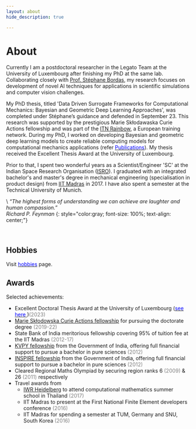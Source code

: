 ```yaml
---
layout: about
hide_description: true

---
```


# About

Currently I am a postdoctoral researcher in the Legato Team at the University of Luxembourg after finishing my PhD at the same lab. Collaborating closely with [Prof. Stéphane Bordas](https://scholar.google.com/citations?user=QKZBZ48AAAAJ&hl=en), my research focuses on development of novel AI techniques for applications in scientific simulations and computer vision challenges.

My PhD thesis, titled 'Data Driven Surrogate Frameworks for Computational Mechanics: Bayesian and Geometric Deep Learning Approaches', was completed under Stéphane’s guidance and defended in September 23. This research was supported by the prestigious Marie Skłodawaska Curie Actions fellowship and was part of the [ITN Rainbow](https://rainbow.ku.dk), a European training network. During my PhD, I worked on developing Bayesian and geometric deep learning models to create reliable computing models for computational mechanics applications (refer [<span style="color:blue">Publications</span>](/publications)). My thesis received the Excellent Thesis Award at the University of Luxembourg.

<!-- I recently started a postdoctoral role with the Legato Team at the University of Luxembourg after completing my PhD there. I collaborate with Prof. [Prof. Stéphane Bordas](https://scholar.google.com/citations?user=QKZBZ48AAAAJ&hl=en). I am deeply interested in AI and its applications to scientific domains and more recently I have also been working on deep-learning techniques for medical imaging applications. I defended my PhD thesis titled 'Data Driven Surrogate Frameworks for Computational Mechanics: Bayesian and Geometric Deep Learning Approaches' under Stéphane's supervision in September 23. My PhD research was funded by the prestigious Marie Skłodawaska Curie Actions fellowship and it was a part of [ITN Rainbow](https://rainbow.ku.dk), an European training network. As a part of my Ph.D., I have developed Bayesian and geometric deep learning frameworks to come up with scalable, accurate and trustworthy computing models, for their applications in computational mechanics (refer [<span style="color:blue">Publications</span>](/publications)).

I am a fourth-year Ph.D. student at the Team Legato of the University of Luxembourg,
I am being supervised by [Prof. Stéphane Bordas](https://scholar.google.com/citations?user=QKZBZ48AAAAJ&hl=en).
My thesis is a part of  Marie Skłodawaska Curie Actions funded European training network, [ITN Rainbow](https://rainbow.ku.dk).
I am deeply interested in AI and its applications to diverse domains. As a part of my Ph.D., I am developing Bayesian and geometric deep learning frameworks to come up with scalable, accurate and trustworthy computing models, for their applications in computational mechanics (refer [<span style="color:blue">Publications</span>](/publications)). More recently I have also been working on deep-learning techniques for medical imaging applications. See [<span style="color:blue">this video</span>](https://youtu.be/sj8JUoGhit0) to get an informal introduction to one aspect of my PhD research :) -->


Prior to that, I spent two wonderful years as a Scientist/Engineer 'SC' at the Indian Space Research Organisation ([ISRO](https://www.isro.gov.in)).
I graduated with an integrated bachelor's and master's degree in mechanical engineering (specialisation in product design)
from [IIT Madras](https://www.iitm.ac.in) in 2017. I have also spent a semester at the Technical University of Munich.

\\
*“The highest forms of understanding we can achieve are laughter and human compassion.” \
Richard P. Feynman*
{: style="color:gray; font-size: 100%; text-align: center;"}

<br/>


## Hobbies

Visit [<span style="color:blue">hobbies</span>](/hobbies) page.


## Awards

Selected achievements:

* Excellent Doctoral Thesis Award at the University of Luxembourg ([<span style="color:blue">see here </span>](https://www.uni.lu/fstm-en/news/excellent-doctoral-thesis-awards-2023-in-science/))<span style="color:gray">(2023)</span>
* [Marie Skłodowska Curie Actions fellowship](https://marie-sklodowska-curie-actions.ec.europa.eu/actions/doctoral-networks) for pursuing the doctorate degree <span style="color:gray">(2019-22)</span>
* State Bank of India meritorious fellowship covering 95% of tuition fee at the IIT Madras <span style="color:gray">(2012-17)</span>
* [KVPY fellowship](http://www.kvpy.iisc.ernet.in/main/about.htm) from the Government of India, offering full financial support to pursue a bachelor in pure sciences <span style="color:gray">(2012)</span>
* [INSPIRE fellowship](https://online-inspire.gov.in) from the Government of India, offering full financial support to pursue a bachelor in pure sciences <span style="color:gray">(2012)</span>
* Cleared Regional Maths Olympiad by securing region ranks 6 <span style="color:gray">(2009)</span> & 26 <span style="color:gray">(2011)</span> respectively
* Travel awards from
   - [IWR Heidelberg](https://typo.iwr.uni-heidelberg.de/home) to attend computational mathematics summer school in Thailand <span style="color:gray">(2017)</span>
   - IIT Madras to present at the First National Finite Element developers conference <span style="color:gray">(2016)</span>
   - IIT Madras for spending a semester at TUM, Germany and SNU, South Korea <span style="color:gray">(2016)</span>


<!-- ### Sports

<div style="float: right; margin: 5px 0px 10px 28px;">
  <iframe align=right height='600' width='280' frameborder='0' allowtransparency='true' scrolling='yes' src='https://www.strava.com/athletes/46282855/latest-rides/6e1cf9e06eacabbd06eb414efb00ebf9675e4cba'></iframe>
</div>

Sports has always held a special place in my heart, it has helped me make great friends. During formative years, cricket was my first love (as it is for most Indians). As I grew older, I discovered new games like badminton and chess, playing friendly matches with a neighbor uncle. It was in high school that I developed  a great interest in table tennis, representing my district in state-level tournaments and later also representing my alma mater, IIT Madras, at intercollege sports festivals. At IIT Madras I fell in everlasting love with Squash, I have tried my hands at waterpolo and football too. I still get goosegumops when I think back to those tense Schroeter moments (inter-hostel sports competition, which my hostel won in 2016, where I was a captain of TT and Squash team. Go Godav!).      

Although my PhD has been taking most of the time, I try to go for occasional runs/hikes and swims. Feel free to connect me on Strava <a href="https://www.strava.com/athletes/46282855"><i class="fab fa-strava fa-xl" title="Strava"></i></a> or hit me up if you would like to do any activity in Luxembourg. Also, I am always up for an online chess game. You can find me on both Chess.com <a href="https://www.chess.com/member/uselessrunner"><i class="fas fa-chess-pawn fa-xl" title="Chess.com"></i></a> and Lichess [<svg viewBox="-0.892 0.5 51.573 55.285" xmlns="http://www.w3.org/2000/svg" width="20" height="20"><path d="M38.956.5c-3.53.418-6.452.902-9.286 2.984C5.534 1.786-.692 18.533.68 29.364 3.493 50.214 31.918 55.785 41.329 41.7c-7.444 7.696-19.276 8.752-28.323 3.084S-.506 27.392 4.683 17.567C9.873 7.742 18.996 4.535 29.03 6.405c2.43-1.418 5.225-3.22 7.655-3.187l-1.694 4.86 12.752 21.37c-.439 5.654-5.459 6.112-5.459 6.112-.574-1.47-1.634-2.942-4.842-6.036-3.207-3.094-17.465-10.177-15.788-16.207-2.001 6.967 10.311 14.152 14.04 17.663 3.73 3.51 5.426 6.04 5.795 6.756 0 0 9.392-2.504 7.838-8.927L37.4 7.171z" stroke="#000" stroke-linejoin="round"/></svg>](https://lichess.org/@/uselessrunner) with the username 'uselessrunner'.


### Music

My affair with music started with harmonium in childhood days. Multiple jamming sessions on old Marathi songs helped me improve my skills. Then I had a long break from music until I moved to Luxembourg. Social isloation in the foregin country brought me closer to music. I experience a great comfort in practising ukulele, piano and guitar. I can label myself as a self trained amature musician.


### Reading

This is something I want to take seriously in near future. -->
